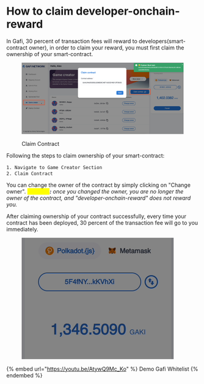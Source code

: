 # How to claim developer-onchain-reward

In Gafi, 30 percent of transaction fees will reward to developers(smart-contract owner), in order to claim your reward, you must first claim the ownership of your smart-contract.

<figure><img src="../.gitbook/assets/claim-game-creator.png" alt=""><figcaption><p>Claim Contract</p></figcaption></figure>

Following the steps to claim ownership of your smart-contract:

```
1. Navigate to Game Creator Section
2. Claim Contract
```

You can change the owner of the contract by simply clicking on "Change owner". _<mark style="color:yellow;">**Warning**</mark>**:** once you changed the owner, you are no longer the owner of the contract, and "developer-onchain-reward" does not reward you._

After claiming ownership of your contract successfully, every time your contract has been deployed, 30 percent of the transaction fee will go to you immediately.

<figure><img src="../.gitbook/assets/onchain-reward.gif" alt=""><figcaption></figcaption></figure>



{% embed url="https://youtu.be/AtywQ9Mc_Ko" %}
Demo Gafi Whitelist
{% endembed %}
